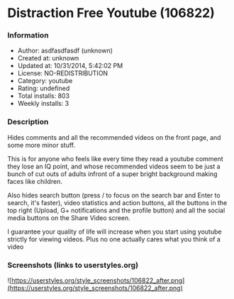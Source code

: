 # Distraction Free Youtube (106822)

### Information
- Author: asdfasdfasdf (unknown)
- Created at: unknown
- Updated at: 10/31/2014, 5:42:02 PM
- License: NO-REDISTRIBUTION
- Category: youtube
- Rating: undefined
- Total installs: 803
- Weekly installs: 3


### Description
Hides comments and all the recommended videos on the front page, and some more minor stuff.

This is for anyone who feels like every time they read a youtube comment they lose an IQ point, and whose recommended videos seem to be just a bunch of cut outs of adults infront of a super bright background making faces like children.

Also hides search button (press / to focus on the search bar and Enter to search, it's faster), video statistics and action buttons, all the buttons in the top right (Upload, G+ notifications and the profile button) and all the social media buttons on the Share Video screen.

I guarantee your quality of life will increase when you start using youtube strictly for viewing videos. Plus no one actually cares what you think of a video


### Screenshots (links to userstyles.org)
![https://userstyles.org/style_screenshots/106822_after.png](https://userstyles.org/style_screenshots/106822_after.png)


